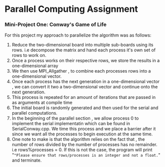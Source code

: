 # Parallel Computing Assignment

### Mini-Project One: Conway's Game of Life

For this project my approach to parallelize the algorithm was as follows:

1) Reduce the two-dimensional board into multiple sub-boards using its rows. i.e decompose the matrix and hand each process it's own set of rows to work on.
2) Once a process works on their respective rows, we store the results in a one-dimensional array
3) We then use MPI_Allgather , to combine each processes rows into a one-dimensional vector.
4) Once each process has the next generation in a one-dimensional vector , we can convert it two a two-dimensional vector and continue onto the next generation.
5) This process is repeated for an amount of iterations that are passed in as arguments at compile time
6) The initial board is randomly generated and then used for the serial and parallel computations.
7) In the beginning of the parallel section , we allow process 0 to implement the serial implementatin which can be found in SerialConway.cpp. We time this process and we place a barrier after it since we want all the processes to begin execution at the same time.
8) One note to make is that the algorithm relies on the fact that , the number of rows divided by the number of processes has no remainder. i.e rows%processes = 0. If this is not the case, the program will print "`"Please ensure that rows/processes is an integer and not a float.`" and terminate.
